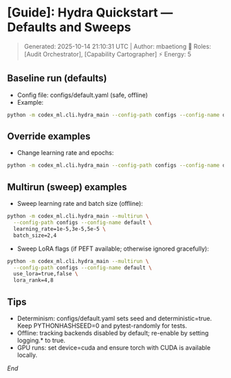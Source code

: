 # [Guide]: Hydra Quickstart — Defaults and Sweeps
> Generated: 2025-10-14 21:10:31 UTC | Author: mbaetiong
🧠 Roles: [Audit Orchestrator], [Capability Cartographer] ⚡ Energy: 5

## Baseline run (defaults)
- Config file: configs/default.yaml (safe, offline)
- Example:
```bash
python -m codex_ml.cli.hydra_main --config-path configs --config-name default
```

## Override examples
- Change learning rate and epochs:
```bash
python -m codex_ml.cli.hydra_main --config-path configs --config-name default learning_rate=3e-5 epochs=2
```

## Multirun (sweep) examples
- Sweep learning rate and batch size (offline):
```bash
python -m codex_ml.cli.hydra_main --multirun \
  --config-path configs --config-name default \
  learning_rate=1e-5,3e-5,5e-5 \
  batch_size=2,4
```

- Sweep LoRA flags (if PEFT available; otherwise ignored gracefully):
```bash
python -m codex_ml.cli.hydra_main --multirun \
  --config-path configs --config-name default \
  use_lora=true,false \
  lora_rank=4,8
```

## Tips
- Determinism: configs/default.yaml sets seed and deterministic=true. Keep PYTHONHASHSEED=0 and pytest-randomly for tests.
- Offline: tracking backends disabled by default; re-enable by setting logging.* to true.
- GPU runs: set device=cuda and ensure torch with CUDA is available locally.

*End*
